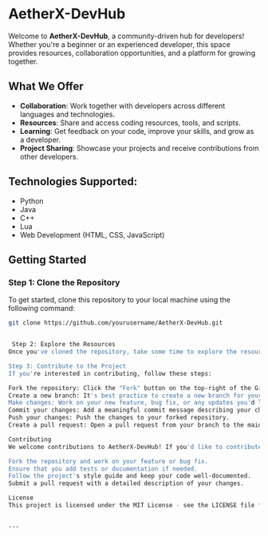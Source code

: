 # AetherX-DevHub

Welcome to **AetherX-DevHub**, a community-driven hub for developers! Whether you're a beginner or an experienced developer, this space provides resources, collaboration opportunities, and a platform for growing together.

## What We Offer
- **Collaboration**: Work together with developers across different languages and technologies.
- **Resources**: Share and access coding resources, tools, and scripts.
- **Learning**: Get feedback on your code, improve your skills, and grow as a developer.
- **Project Sharing**: Showcase your projects and receive contributions from other developers.

## Technologies Supported:
- Python
- Java
- C++
- Lua
- Web Development (HTML, CSS, JavaScript)

## Getting Started

### Step 1: Clone the Repository
To get started, clone this repository to your local machine using the following command:

```bash
git clone https://github.com/yourusername/AetherX-DevHub.git


 Step 2: Explore the Resources
Once you've cloned the repository, take some time to explore the resources and documentation within it. These resources will help you understand the project better.

Step 3: Contribute to the Project
If you're interested in contributing, follow these steps:

Fork the repository: Click the "Fork" button on the top-right of the GitHub page to create your own copy of the repository.
Create a new branch: It's best practice to create a new branch for your changes.
Make changes: Work on your new feature, bug fix, or any updates you'd like to make.
Commit your changes: Add a meaningful commit message describing your changes.
Push your changes: Push the changes to your forked repository.
Create a pull request: Open a pull request from your branch to the main repository so the changes can be reviewed.

Contributing
We welcome contributions to AetherX-DevHub! If you'd like to contribute, please follow these guidelines:

Fork the repository and work on your feature or bug fix.
Ensure that you add tests or documentation if needed.
Follow the project's style guide and keep your code well-documented.
Submit a pull request with a detailed description of your changes.

License
This project is licensed under the MIT License - see the LICENSE file for details.


---




